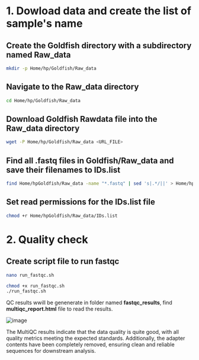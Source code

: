 # 1. Dowload data and create the list of sample's name
## Create the Goldfish directory with a subdirectory named Raw_data
```bash
mkdir -p Home/hp/Goldfish/Raw_data
```
## Navigate to the Raw_data directory
```bash
cd Home/hp/Goldfish/Raw_data
```

## Download Goldfish Rawdata file into the Raw_data directory
```bash
wget -P Home/hp/Goldfish/Raw_data <URL_FILE>
```

## Find all .fastq files in Goldfish/Raw_data and save their filenames to IDs.list
```bash
find Home/hpGoldfish/Raw_data -name "*.fastq" | sed 's|.*/||' > Home/hp/Goldfish/Raw_data/IDs.list
```
## Set read permissions for the IDs.list file
```bash
chmod +r Home/hpGoldfish/Raw_data/IDs.list
```
# 2. Quality check
## Create script file to run fastqc
```bash
nano run_fastqc.sh
```

```bash
chmod +x run_fastqc.sh
./run_fastqc.sh
```
QC results wwill be genenerate in folder named **fastqc_results**, find **multiqc_report.html** file to read the results.

![image](https://github.com/user-attachments/assets/01848d8e-5dfc-4298-baa5-73a32b2490fb)

The MultiQC results indicate that the data quality is quite good, with all quality metrics meeting the expected standards. Additionally, the adapter contents have been completely removed, ensuring clean and reliable sequences for downstream analysis.



